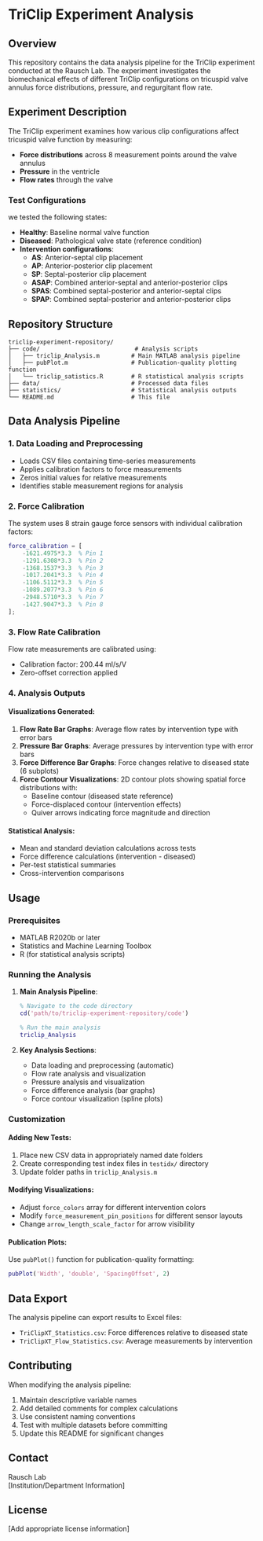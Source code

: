 # TriClip Experiment Analysis

## Overview

This repository contains the data analysis pipeline for the TriClip experiment conducted at the Rausch Lab. The experiment investigates the biomechanical effects of different TriClip configurations on tricuspid valve annulus force distributions, pressure, and regurgitant flow rate. 

## Experiment Description

The TriClip experiment examines how various clip configurations affect tricuspid valve function by measuring:
- **Force distributions** across 8 measurement points around the valve annulus
- **Pressure** in the ventricle
- **Flow rates** through the valve

### Test Configurations

we tested the following states:
- **Healthy**: Baseline normal valve function
- **Diseased**: Pathological valve state (reference condition)
- **Intervention configurations**:
  - **AS**: Anterior-septal clip placement
  - **AP**: Anterior-posterior clip placement  
  - **SP**: Septal-posterior clip placement
  - **ASAP**: Combined anterior-septal and anterior-posterior clips
  - **SPAS**: Combined septal-posterior and anterior-septal clips
  - **SPAP**: Combined septal-posterior and anterior-posterior clips

## Repository Structure

```
triclip-experiment-repository/
├── code/                           # Analysis scripts
│   ├── triclip_Analysis.m         # Main MATLAB analysis pipeline
│   ├── pubPlot.m                  # Publication-quality plotting function
│   └── triclip_satistics.R        # R statistical analysis scripts
├── data/                          # Processed data files
├── statistics/                    # Statistical analysis outputs
└── README.md                      # This file
```


## Data Analysis Pipeline

### 1. Data Loading and Preprocessing
- Loads CSV files containing time-series measurements
- Applies calibration factors to force measurements
- Zeros initial values for relative measurements
- Identifies stable measurement regions for analysis

### 2. Force Calibration
The system uses 8 strain gauge force sensors with individual calibration factors:
```matlab
force_calibration = [
    -1621.4975*3.3  % Pin 1
    -1291.6308*3.3  % Pin 2
    -1368.1537*3.3  % Pin 3
    -1017.2041*3.3  % Pin 4
    -1106.5112*3.3  % Pin 5
    -1089.2077*3.3  % Pin 6
    -2948.5710*3.3  % Pin 7
    -1427.9047*3.3  % Pin 8
];
```

### 3. Flow Rate Calibration
Flow rate measurements are calibrated using:
- Calibration factor: 200.44 ml/s/V
- Zero-offset correction applied

### 4. Analysis Outputs

#### Visualizations Generated:
1. **Flow Rate Bar Graphs**: Average flow rates by intervention type with error bars
2. **Pressure Bar Graphs**: Average pressures by intervention type with error bars
3. **Force Difference Bar Graphs**: Force changes relative to diseased state (6 subplots)
4. **Force Contour Visualizations**: 2D contour plots showing spatial force distributions with:
   - Baseline contour (diseased state reference)
   - Force-displaced contour (intervention effects)
   - Quiver arrows indicating force magnitude and direction

#### Statistical Analysis:
- Mean and standard deviation calculations across tests
- Force difference calculations (intervention - diseased)
- Per-test statistical summaries
- Cross-intervention comparisons

## Usage

### Prerequisites
- MATLAB R2020b or later
- Statistics and Machine Learning Toolbox
- R (for statistical analysis scripts)

### Running the Analysis

1. **Main Analysis Pipeline**:
   ```matlab
   % Navigate to the code directory
   cd('path/to/triclip-experiment-repository/code')
   
   % Run the main analysis
   triclip_Analysis
   ```

2. **Key Analysis Sections**:
   - Data loading and preprocessing (automatic)
   - Flow rate analysis and visualization
   - Pressure analysis and visualization  
   - Force difference analysis (bar graphs)
   - Force contour visualization (spline plots)

### Customization

#### Adding New Tests:
1. Place new CSV data in appropriately named date folders
2. Create corresponding test index files in `testidx/` directory
3. Update folder paths in `triclip_Analysis.m`

#### Modifying Visualizations:
- Adjust `force_colors` array for different intervention colors
- Modify `force_measurement_pin_positions` for different sensor layouts
- Change `arrow_length_scale_factor` for arrow visibility

#### Publication Plots:
Use `pubPlot()` function for publication-quality formatting:
```matlab
pubPlot('Width', 'double', 'SpacingOffset', 2)
```

## Data Export

The analysis pipeline can export results to Excel files:
- `TriClipXT_Statistics.csv`: Force differences relative to diseased state
- `TriClipXT_Flow_Statistics.csv`: Average measurements by intervention


## Contributing

When modifying the analysis pipeline:
1. Maintain descriptive variable names
2. Add detailed comments for complex calculations
3. Use consistent naming conventions
4. Test with multiple datasets before committing
5. Update this README for significant changes

## Contact

Rausch Lab  
[Institution/Department Information]

## License

[Add appropriate license information]